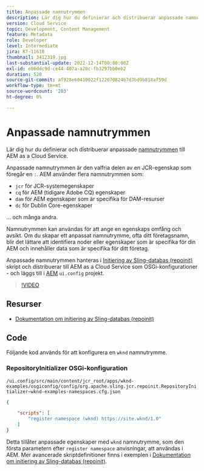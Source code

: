 ```yaml
---
title: Anpassade namnutrymmen
description: Lär dig hur du definierar och distribuerar anpassade namnutrymmen till AEM as a Cloud Service.
version: Cloud Service
topic: Development, Content Management
feature: Metadata
role: Developer
level: Intermediate
jira: KT-11618
thumbnail: 3412319.jpg
last-substantial-update: 2022-12-14T00:00:00Z
exl-id: e86ddc9d-ce44-407a-a20c-fb3297bb0eb2
duration: 520
source-git-commit: af928e60410022f12207082467d3bd9b818af59d
workflow-type: tm+mt
source-wordcount: '203'
ht-degree: 0%

---
```


# Anpassade namnutrymmen

Lär dig hur du definierar och distribuerar anpassade [namnutrymmen](https://developer.adobe.com/experience-manager/reference-materials/spec/jcr/1.0/4.5_Namespaces.html) till AEM as a Cloud Service.

Anpassade namnutrymmen är den valfria delen av en JCR-egenskap som föregår en `:`. AEM använder flera namnutrymmen som:

+ `jcr` för JCR-systemegenskaper
+ `cq` för AEM (tidigare Adobe CQ) egenskaper
+ `dam` för AEM egenskaper som är specifika för DAM-resurser
+ `dc` för Dublin Core-egenskaper

... och många andra.

Namnutrymmen kan användas för att ange en egenskaps omfång och avsikt. Om du skapar ett anpassat namnutrymme, ofta ditt företagsnamn, blir det lättare att identifiera noder eller egenskaper som är specifika för din AEM och innehåller data som är specifika för ditt företag.

Anpassade namnutrymmen hanteras i [Initiering av Sling-databas (repoinit)](https://sling.apache.org/documentation/bundles/repository-initialization.html) skript och distribuerar till AEM as a Cloud Service som OSGi-konfigurationer - och läggs till i [AEM](https://experienceleague.adobe.com/docs/experience-manager-core-components/using/developing/archetype/overview.html) `ui.config` projekt.

>[!VIDEO](https://video.tv.adobe.com/v/3412319?quality=12&learn=on)

## Resurser

+ [Dokumentation om initiering av Sling-databas (repoinit)](https://sling.apache.org/documentation/bundles/repository-initialization.html#repoinit-parser-test-scenarios)

## Code

Följande kod används för att konfigurera en `wknd` namnutrymme.

### RepositoryInitializer OSGi-konfiguration

`/ui.config/src/main/content/jcr_root/apps/wknd-examples/osgiconfig/config/org.apache.sling.jcr.repoinit.RepositoryInitializer~wknd-examples-namespaces.cfg.json`

```json
{

    "scripts": [
        "register namespace (wknd) https://site.wknd/1.0"
    ]
}
```

Detta tillåter anpassade egenskaper med `wknd` namnutrymme, som den första parametern efter `register namespace` anvisningar, att användas i AEM. Mer avancerade skriptdefinitioner finns i exemplen i [Dokumentation om initiering av Sling-databas (repoinit)](https://sling.apache.org/documentation/bundles/repository-initialization.html#repoinit-parser-test-scenarios).
